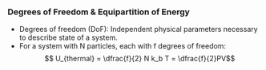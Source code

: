 ### Degrees of Freedom & Equipartition of Energy
 - Degrees of freedom (DoF): Independent physical parameters necessary to describe state of a system.
 - For a system with N particles, each with f degrees of freedom:
$$ U_{thermal} = \dfrac{f}{2} N k_b T = \dfrac{f}{2}PV$$
